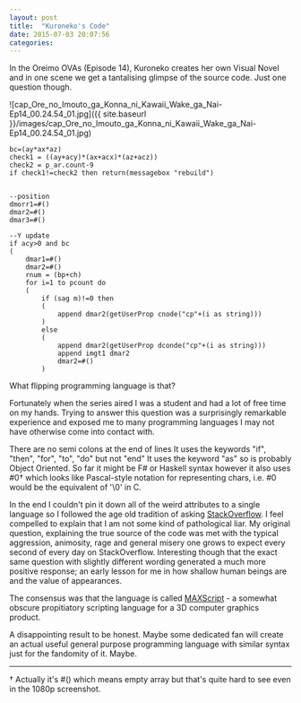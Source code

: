 ```yaml
---
layout: post
title:  "Kuroneko's Code"
date: 2015-07-03 20:07:56
categories: 
---
```

In the Oreimo OVAs (Episode 14), Kuroneko creates her own Visual Novel and in one scene we get a tantalising glimpse of the source code. Just one question though.

![cap_Ore_no_Imouto_ga_Konna_ni_Kawaii_Wake_ga_Nai-Ep14_00.24.54_01.jpg]({{ site.baseurl }}/images/cap_Ore_no_Imouto_ga_Konna_ni_Kawaii_Wake_ga_Nai-Ep14_00.24.54_01.jpg)

    bc=(ay*ax*az)
    check1 = ((ay+acy)*(ax+acx)*(az+acz))
    check2 = p_ar.count-9
    if check1!=check2 then return(messagebox "rebuild")
    
    
    --position
    dmorr1=#()
    dmar2=#()
    dmar3=#()
    
    --Y update
    if acy>0 and bc
    (
        dmar1=#()
        dmar2=#()
        rnum = (bp+ch)
        for i=1 to pcount do
        (
            if (sag m)!=0 then
            (
                append dmar2(getUserProp cnode("cp"+(i as string)))
            )
            else
            (
                append dmar2(getUserProp dconde("cp"+(i as string)))
                append imgt1 dmar2
                dmar2=#()
            )


What flipping programming language is that? 

Fortunately when the series aired I was a student and had a lot of free time on my hands. Trying to answer this question was a surprisingly remarkable experience and exposed me to many programming languages I may not have otherwise come into contact with. 

There are no semi colons at the end of lines It uses the keywords "if", "then", "for", "to", "do" but not "end" It uses the keyword "as" so is probably Object Oriented. So far it might be F# or Haskell syntax however it also uses #0† which looks like Pascal-style notation for representing chars, i.e. #0 would be the equivalent of '\0' in C. 

In the end I couldn't pin it down all of the weird attributes to a single language so I followed the age old tradition of asking [StackOverflow](https://stackoverflow.com/questions/15841181/mysterious-programming-language). I feel compelled to explain that I am not some kind of pathological liar. My original question, explaining the true source of the code was met with the typical aggression, animosity, rage and general misery one grows to expect every second of every day on StackOverflow. Interesting though that the exact same question with slightly different wording generated a much more positive response; an early lesson for me in how shallow human beings are and the value of appearances.

The consensus was that the language is called [MAXScript](https://en.wikipedia.org/wiki/MAXScript) - a somewhat obscure propitiatory scripting language for a 3D computer graphics product.

A disappointing result to be honest. Maybe some dedicated fan will create an actual useful general purpose programming language with similar syntax just for the fandomity of it. Maybe.

---

† Actually it's #() which means empty array but that's quite hard to see even in the 1080p screenshot.
